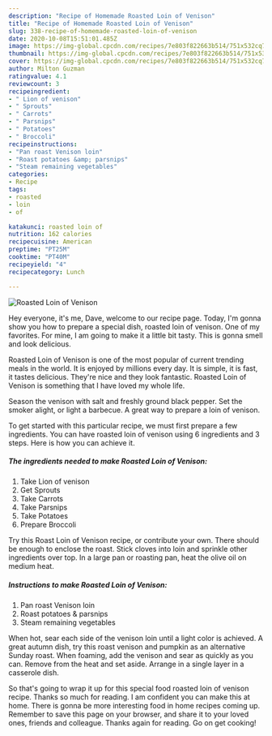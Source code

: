 ```yaml
---
description: "Recipe of Homemade Roasted Loin of Venison"
title: "Recipe of Homemade Roasted Loin of Venison"
slug: 338-recipe-of-homemade-roasted-loin-of-venison
date: 2020-10-08T15:51:01.485Z
image: https://img-global.cpcdn.com/recipes/7e803f822663b514/751x532cq70/roasted-loin-of-venison-recipe-main-photo.jpg
thumbnail: https://img-global.cpcdn.com/recipes/7e803f822663b514/751x532cq70/roasted-loin-of-venison-recipe-main-photo.jpg
cover: https://img-global.cpcdn.com/recipes/7e803f822663b514/751x532cq70/roasted-loin-of-venison-recipe-main-photo.jpg
author: Milton Guzman
ratingvalue: 4.1
reviewcount: 3
recipeingredient:
- " Lion of venison"
- " Sprouts"
- " Carrots"
- " Parsnips"
- " Potatoes"
- " Broccoli"
recipeinstructions:
- "Pan roast Venison loin"
- "Roast potatoes &amp; parsnips"
- "Steam remaining vegetables"
categories:
- Recipe
tags:
- roasted
- loin
- of

katakunci: roasted loin of 
nutrition: 162 calories
recipecuisine: American
preptime: "PT25M"
cooktime: "PT40M"
recipeyield: "4"
recipecategory: Lunch

---
```



![Roasted Loin of Venison](https://img-global.cpcdn.com/recipes/7e803f822663b514/751x532cq70/roasted-loin-of-venison-recipe-main-photo.jpg)

Hey everyone, it's me, Dave, welcome to our recipe page. Today, I'm gonna show you how to prepare a special dish, roasted loin of venison. One of my favorites. For mine, I am going to make it a little bit tasty. This is gonna smell and look delicious.

Roasted Loin of Venison is one of the most popular of current trending meals in the world. It is enjoyed by millions every day. It is simple, it is fast, it tastes delicious. They're nice and they look fantastic. Roasted Loin of Venison is something that I have loved my whole life.

Season the venison with salt and freshly ground black pepper. Set the smoker alight, or light a barbecue. A great way to prepare a loin of venison.


To get started with this particular recipe, we must first prepare a few ingredients. You can have roasted loin of venison using 6 ingredients and 3 steps. Here is how you can achieve it.

<!--inarticleads1-->

##### The ingredients needed to make Roasted Loin of Venison:

1. Take  Lion of venison
1. Get  Sprouts
1. Take  Carrots
1. Take  Parsnips
1. Take  Potatoes
1. Prepare  Broccoli


Try this Roast Loin of Venison recipe, or contribute your own. There should be enough to enclose the roast. Stick cloves into loin and sprinkle other ingredients over top. In a large pan or roasting pan, heat the olive oil on medium heat. 

<!--inarticleads2-->

##### Instructions to make Roasted Loin of Venison:

1. Pan roast Venison loin
1. Roast potatoes &amp; parsnips
1. Steam remaining vegetables


When hot, sear each side of the venison loin until a light color is achieved. A great autumn dish, try this roast venison and pumpkin as an alternative Sunday roast. When foaming, add the venison and sear as quickly as you can. Remove from the heat and set aside. Arrange in a single layer in a casserole dish. 

So that's going to wrap it up for this special food roasted loin of venison recipe. Thanks so much for reading. I am confident you can make this at home. There is gonna be more interesting food in home recipes coming up. Remember to save this page on your browser, and share it to your loved ones, friends and colleague. Thanks again for reading. Go on get cooking!
